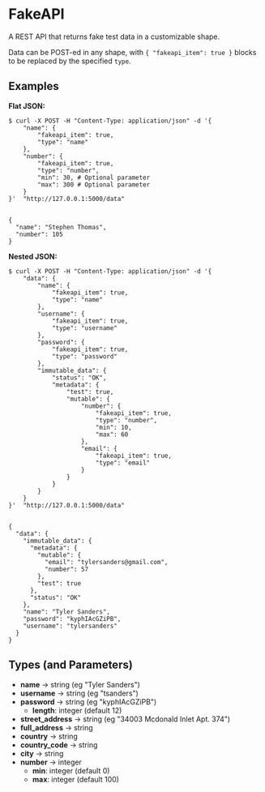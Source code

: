 # FakeAPI
A REST API that returns fake test data in a customizable shape.

Data can be POST-ed in any shape, with `{ "fakeapi_item": true }` blocks to be replaced by the specified `type`.

## Examples

**Flat JSON:** 
```
$ curl -X POST -H "Content-Type: application/json" -d '{
    "name": {
        "fakeapi_item": true,
        "type": "name"
    },
    "number": {
        "fakeapi_item": true,
        "type": "number",
        "min": 30, # Optional parameter
        "max": 300 # Optional parameter
    }
}'  "http://127.0.0.1:5000/data"


{
  "name": "Stephen Thomas",
  "number": 105
}
```

**Nested JSON:**
```
$ curl -X POST -H "Content-Type: application/json" -d '{
    "data": {
        "name": {
            "fakeapi_item": true,
            "type": "name"
        },
        "username": {
            "fakeapi_item": true,
            "type": "username"
        },
        "password": {
            "fakeapi_item": true,
            "type": "password"
        },
        "immutable_data": {
            "status": "OK",
            "metadata": {
                "test": true,
                "mutable": {
                    "number": {
                        "fakeapi_item": true,
                        "type": "number",
                        "min": 10,
                        "max": 60
                    },
                    "email": {
                        "fakeapi_item": true,
                        "type": "email"
                    }
                }
            }
        }
    }
}'  "http://127.0.0.1:5000/data"


{
  "data": {
    "immutable_data": {
      "metadata": {
        "mutable": {
          "email": "tylersanders@gmail.com",
          "number": 57
        },
        "test": true
      },
      "status": "OK"
    },
    "name": "Tyler Sanders",
    "password": "kyphIAcGZiPB",
    "username": "tylersanders"
  }
}
```

## Types (and Parameters)
- **name** -> string (eg "Tyler Sanders")
- **username** -> string (eg "tsanders")
- **password** -> string (eg "kyphIAcGZiPB")
    - **length**: integer (default 12)
- **street_address** -> string (eg "34003 Mcdonald Inlet Apt. 374")
- **full_address** -> string
- **country** -> string
- **country_code** -> string
- **city** -> string
- **number** -> integer
    - **min**: integer (default 0)
    - **max**: integer (default 100)